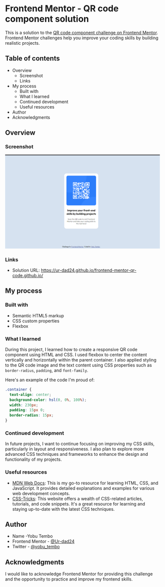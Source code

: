# Frontend Mentor - QR code component solution

This is a solution to the [QR code component challenge on Frontend Mentor](https://www.frontendmentor.io/challenges/qr-code-component-iux_sIO_H). Frontend Mentor challenges help you improve your coding skills by building realistic projects. 

## Table of contents

- Overview
  - Screenshot
  - Links
- My process
  - Built with
  - What I learned
  - Continued development
  - Useful resources
- Author
- Acknowledgments

## Overview

### Screenshot

![Solution screenshot](./images/solution.png)

### Links

- Solution URL:  https://ur-dad24.github.io/frontend-mentor-qr-code.github.io/

## My process

### Built with

- Semantic HTML5 markup
- CSS custom properties
- Flexbox

### What I learned

During this project, I learned how to create a responsive QR code component using HTML and CSS. I used flexbox to center the content vertically and horizontally within the parent container. I also applied styling to the QR code image and the text content using CSS properties such as `border-radius`, `padding`, and `font-family`. 

Here's an example of the code I'm proud of:

```css
.container {
  text-align: center;
  background-color: hsl(0, 0%, 100%);
  width: 230px;
  padding: 15px 0;
  border-radius: 15px;
}
```

### Continued development

In future projects, I want to continue focusing on improving my CSS skills, particularly in layout and responsiveness. I also plan to explore more advanced CSS techniques and frameworks to enhance the design and functionality of my projects.

### Useful resources

- [MDN Web Docs](https://developer.mozilla.org/): This is my go-to resource for learning HTML, CSS, and JavaScript. It provides detailed explanations and examples for various web development concepts.
- [CSS-Tricks](https://css-tricks.com/): This website offers a wealth of CSS-related articles, tutorials, and code snippets. It's a great resource for learning and staying up-to-date with the latest CSS techniques.

## Author

- Name -Yobu Tembo
- Frontend Mentor - [@Ur-dad24](https://www.frontendmentor.io/profile/Ur-dad24)
- Twitter - [@yobu_tembo](https://www.twitter.com/yobu_tembo)

## Acknowledgments

I would like to acknowledge Frontend Mentor for providing this challenge and the opportunity to practice and improve my frontend skills.